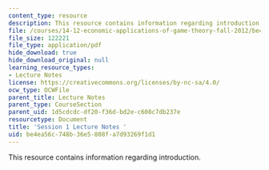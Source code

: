 ```yaml
---
content_type: resource
description: This resource contains information regarding introduction.
file: /courses/14-12-economic-applications-of-game-theory-fall-2012/be4ea56c748b36e5808fa7d93269f1d1_MIT14_12F12_chap1_intro.pdf
file_size: 122221
file_type: application/pdf
hide_download: true
hide_download_original: null
learning_resource_types:
- Lecture Notes
license: https://creativecommons.org/licenses/by-nc-sa/4.0/
ocw_type: OCWFile
parent_title: Lecture Notes
parent_type: CourseSection
parent_uid: 1d5cdcdc-df20-f36d-bd2e-c608c7db237e
resourcetype: Document
title: 'Session 1 Lecture Notes '
uid: be4ea56c-748b-36e5-808f-a7d93269f1d1
---
```

This resource contains information regarding introduction.